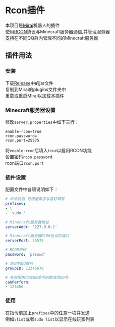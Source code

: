 # Rcon插件

本项目是[Mirai](https://github.com/mamoe/mirai)机器人的插件  
使用[RCON](https://wiki.vg/RCON)协议与Minecraft服务器通信,并管理服务器  
支持在不同QQ群内管理不同的Minecraft服务器

## 插件用法

### 安装

下载[Release](https://github.com/SkipM4/Mirai-mc-rcon/releases)中的jar文件  
复制到Mirai的plugins文件夹中  
重载或重启Mirai以加载本插件

### Minecraft服务器设置

修改`server.properties`中如下三行：

```
enable-rcon=true
rcon.password=
rcon.port=25575
```

将`enable-rcon`后填入`true`以启用RCON功能  
设置密码`rcon.password`  
rcon端口`rcon.port`

### 插件设置

配置文件中各项说明如下：

```yaml
# 命令前缀 可根据需求与喜好填写
prefixes:
- \
- 'sudo '

# Minecraft服务器地址
serverAddr: '127.0.0.1'

# Minecraft服务器RCON协议的端口
serverPort: 25575

# RCON密码
password: 'passwd'

# 启用的QQ群号
groupID: 12345678

# 有权限执行RCON命令的群成员QQ号
canPerform:
- 123456
```

### 使用

在指令前加上`prefixes`中的任意一项并发送  
例如`\list`或者`sudo list`以显示在线玩家列表
